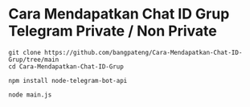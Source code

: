 # Cara Mendapatkan Chat ID Grup Telegram Private / Non Private

```
git clone https://github.com/bangpateng/Cara-Mendapatkan-Chat-ID-Grup/tree/main
cd Cara-Mendapatkan-Chat-ID-Grup
```

```
npm install node-telegram-bot-api
```

```
node main.js
```
